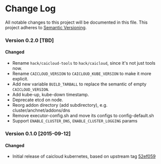 # Change Log

All notable changes to this project will be documented in this file. This project adheres to [Semantic Versioning](http://semver.org/).

### Version 0.2.0 [TBD]
#### Changed
- Rename `hack/caicloud-tools` to `hack/caicloud`, since it's not just tools now.
- Rename `CAICLOUD_VERSION` to `CAICLOUD_KUBE_VERSION` to make it more explicit.
- Add new variable `BUILD_TARBALL` to replace the semantic of empty `CAICLOUD_VERSION`.
- Add kube-up, kube-down timestamp.
- Deprecate etcd on node.
- Reorg addon directory (add subdirectory), e.g. cluster/anchnet/addons/dns
- Remove executor-config.sh and move its configs to config-default.sh
- Support `ENABLE_CLUSTER_DNS`, `ENABLE_CLUSTER_LOGGING` params

### Version 0.1.0 [2015-09-12]
#### Changed
- Initial release of caicloud kubernetes, based on upstream tag [52ef059](https://github.com/caicloud/caicloud-kubernetes/commit/52ef0599d8c976993b3d8ac5c1e783bdb5cb2c83)

